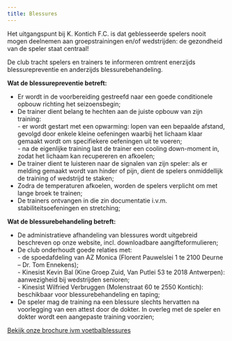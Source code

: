 ```yaml
---
title: Blessures
---
```

<p>Het uitgangspunt bij K. Kontich F.C. is dat geblesseerde spelers nooit mogen deelnemen aan groepstrainingen en/of wedstrijden: de gezondheid van de speler staat centraal!</p>

<p>De club tracht spelers en trainers te informeren omtrent enerzijds blessurepreventie en anderzijds blessurebehandeling.</p>

<p><strong>Wat de blessurepreventie betreft:</strong></p>
<ul>
    <li>Er wordt in de voorbereiding gestreefd naar een goede conditionele opbouw richting het seizoensbegin;</li>
    <li>De trainer dient belang te hechten aan de juiste opbouw van zijn training:
        <br>- er wordt gestart met een opwarming: lopen van een bepaalde afstand, gevolgd door enkele kleine oefeningen waarbij het lichaam klaar gemaakt wordt om specifiekere oefeningen uit te voeren;
        <br>- na de eigenlijke training last de trainer een cooling down-moment in, zodat het lichaam kan recupereren en afkoelen;</li>
    <li>De trainer dient te luisteren naar de signalen van zijn speler: als er melding gemaakt wordt van hinder of pijn, dient de spelers onmiddellijk de training of wedstrijd te staken;</li>
    <li>Zodra de temperaturen afkoelen, worden de spelers verplicht om met lange broek te trainen;</li>
    <li>De trainers ontvangen in die zin documentatie i.v.m. stabiliteitsoefeningen en stretching;</li>
</ul>

<p><strong>Wat de blessurebehandeling betreft:</strong></p>
<ul>
    <li>De administratieve afhandeling van blessures wordt uitgebreid beschreven op onze website, incl. downloadbare aangifteformulieren;
        <li>De club onderhoudt goede relaties met:
            <br> - de spoedafdeling van AZ Monica (Florent Pauwelslei 1 te 2100 Deurne – Dr. Tom Ennekens);
            <br>- Kinesist Kevin Bal (Kine Groep Zuid, Van Putlei 53 te 2018 Antwerpen): aanwezigheid bij wedstrijden senioren;
            <br>- Kinesist Wilfried Verbruggen (Molenstraat 60 te 2550 Kontich): beschikbaar voor blessurebehandeling en taping;
            <li>De speler mag de training na een blessure slechts hervatten na voorlegging van een attest door de dokter. In overleg met de speler en dokter wordt een aangepaste training voorzien;</li>
</ul>

<p><a class="more" target="_blank" title="Brochure i.v.m. blessures" href="https://res.cloudinary.com/kkontichfc/image/upload/v1561490096/downloads/brochure-voetbalblessures_tn2wsu.pdf">Bekijk onze brochure ivm voetbalblessures</a>